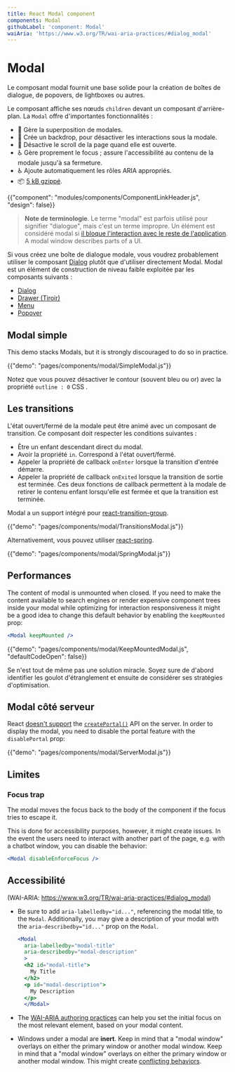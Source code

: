 ```yaml
---
title: React Modal component
components: Modal
githubLabel: 'component: Modal'
waiAria: 'https://www.w3.org/TR/wai-aria-practices/#dialog_modal'
---
```


# Modal

<p class="description">Le composant modal fournit une base solide pour la création de boîtes de dialogue, de popovers, de lightboxes ou autres.</p>

Le composant affiche ses nœuds `children` devant un composant d'arrière-plan. La `Modal` offre d'importantes fonctionnalités :

- 💄 Gère la superposition de modales.
- 🔐 Crée un backdrop, pour désactiver les interactions sous la modale.
- 🔐 Désactive le scroll de la page quand elle est ouverte.
- ♿️ Gère proprement le focus ; assure l'accessibilité au contenu de la modale jusqu'à sa fermeture.
- ♿ Ajoute automatiquement les rôles ARIA appropriés.
- 📦 [5 kB gzippé](/size-snapshot).

{{"component": "modules/components/ComponentLinkHeader.js", "design": false}}

> **Note de terminologie**. Le terme "modal" est parfois utilisé pour signifier "dialogue", mais c'est un terme impropre. Un élément est considéré modal si [il bloque l'interaction avec le reste de l'application](https://en.wikipedia.org/wiki/Modal_window). A modal window describes parts of a UI.

Si vous créez une boîte de dialogue modale, vous voudrez probablement utiliser le composant [Dialog](/components/dialogs/) plutôt que d'utiliser directement Modal. Modal est un élément de construction de niveau faible exploitée par les composants suivants :

- [Dialog](/components/dialogs/)
- [Drawer (Tiroir)](/components/drawers/)
- [Menu](/components/menus/)
- [Popover](/components/popover/)

## Modal simple

This demo stacks Modals, but it is strongly discouraged to do so in practice.

{{"demo": "pages/components/modal/SimpleModal.js"}}

Notez que vous pouvez désactiver le contour (souvent bleu ou or) avec la propriété `outline : 0` CSS .

## Les transitions

L'état ouvert/fermé de la modale peut être animé avec un composant de transition. Ce composant doit respecter les conditions suivantes :

- Être un enfant descendant direct du modal.
- Avoir la propriété `in`. Correspond à l'état ouvert/fermé.
- Appeler la propriété de callback `onEnter` lorsque la transition d'entrée démarre.
- Appeler la propriété de callback `onExited` lorsque la transition de sortie est terminée. Ces deux fonctions de callback permettent à la modale de retirer le contenu enfant lorsqu'elle est fermée et que la transition est terminée.

Modal a un support intégré pour [react-transition-group](https://github.com/reactjs/react-transition-group).

{{"demo": "pages/components/modal/TransitionsModal.js"}}

Alternativement, vous pouvez utiliser [react-spring](https://github.com/react-spring/react-spring).

{{"demo": "pages/components/modal/SpringModal.js"}}

## Performances

The content of modal is unmounted when closed. If you need to make the content available to search engines or render expensive component trees inside your modal while optimizing for interaction responsiveness it might be a good idea to change this default behavior by enabling the `keepMounted` prop:

```jsx
<Modal keepMounted />
```

{{"demo": "pages/components/modal/KeepMountedModal.js", "defaultCodeOpen": false}}

Se n'est tout de même pas une solution miracle. Soyez sure de d'abord identifier les goulot d'étranglement et ensuite de considérer ses stratégies d'optimisation.

## Modal côté serveur

React [doesn't support](https://github.com/facebook/react/issues/13097) the [`createPortal()`](https://reactjs.org/docs/portals.html) API on the server. In order to display the modal, you need to disable the portal feature with the `disablePortal` prop:

{{"demo": "pages/components/modal/ServerModal.js"}}

## Limites

### Focus trap

The modal moves the focus back to the body of the component if the focus tries to escape it.

This is done for accessibility purposes, however, it might create issues. In the event the users need to interact with another part of the page, e.g. with a chatbot window, you can disable the behavior:

```jsx
<Modal disableEnforceFocus />
```

## Accessibilité

(WAI-ARIA: https://www.w3.org/TR/wai-aria-practices/#dialog_modal)

- Be sure to add `aria-labelledby="id..."`, referencing the modal title, to the `Modal`. Additionally, you may give a description of your modal with the `aria-describedby="id..."` prop on the `Modal`.

  ```jsx
  <Modal
    aria-labelledby="modal-title"
    aria-describedby="modal-description"
    >
    <h2 id="modal-title">
      My Title
    </h2>
    <p id="modal-description">
      My Description
    </p>
    </Modal>
  ```

- The [WAI-ARIA authoring practices](https://www.w3.org/TR/wai-aria-practices/examples/dialog-modal/dialog.html) can help you set the initial focus on the most relevant element, based on your modal content.
- Windows under a modal are **inert**. Keep in mind that a "modal window" overlays on either the primary window or another modal window. Keep in mind that a "modal window" overlays on either the primary window or another modal window. This might create [conflicting behaviors](#focus-trap).
